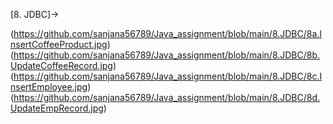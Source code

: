 [8. JDBC]->

(https://github.com/sanjana56789/Java_assignment/blob/main/8.JDBC/8a.InsertCoffeeProduct.jpg)
(https://github.com/sanjana56789/Java_assignment/blob/main/8.JDBC/8b.UpdateCoffeeRecord.jpg)
(https://github.com/sanjana56789/Java_assignment/blob/main/8.JDBC/8c.InsertEmployee.jpg)
(https://github.com/sanjana56789/Java_assignment/blob/main/8.JDBC/8d.UpdateEmpRecord.jpg)


